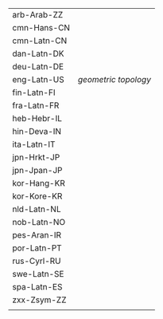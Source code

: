 | | |
|-|-|
| arb-Arab-ZZ |  |
| cmn-Hans-CN |  |
| cmn-Latn-CN |  |
| dan-Latn-DK |  |
| deu-Latn-DE |  |
| eng-Latn-US | _geometric topology_ |
| fin-Latn-FI |  |
| fra-Latn-FR |  |
| heb-Hebr-IL |  |
| hin-Deva-IN |  |
| ita-Latn-IT |  |
| jpn-Hrkt-JP |   |
| jpn-Jpan-JP |  |
| kor-Hang-KR |  |
| kor-Kore-KR |  |
| nld-Latn-NL |  |
| nob-Latn-NO |  |
| pes-Aran-IR |  |
| por-Latn-PT |  |
| rus-Cyrl-RU |  |
| swe-Latn-SE |  |
| spa-Latn-ES |  |
| zxx-Zsym-ZZ |  |
|  |  |
